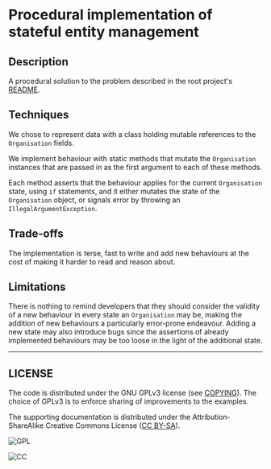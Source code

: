 # Procedural implementation of stateful entity management

## Description

A procedural solution to the problem described in the root project's [README](../README.md#example-problem).

## Techniques

We chose to represent data with a class holding mutable references to the `Organisation` fields.

We implement behaviour with static methods that mutate the `Organisation` instances that 
are passed in as the first argument to each of these methods. 

Each method asserts that the behaviour applies for the current `Organisation` state, 
using `if` statements, and it either mutates the state of the `Organisation` object, 
or signals error by throwing an `IllegalArgumentException`.   

## Trade-offs

The implementation is terse, fast to write and add new behaviours at the cost 
of making it harder to read and reason about.

## Limitations

There is nothing to remind developers that they should consider the validity 
of a new behaviour in every state an `Organisation` may be, making the addition 
of new behaviours a particularly error-prone endeavour. Adding a new state may 
also introduce bugs since the assertions of already implemented behaviours may 
be too loose in the light of the additional state.

---
## LICENSE

The code is distributed under the GNU GPLv3 license (see [COPYING](COPYING)).
The choice of GPLv3 is to enforce sharing of improvements to the examples.

The supporting documentation is distributed under the Attribution-ShareAlike Creative Commons License 
([CC BY-SA](https://creativecommons.org/licenses/by-sa/4.0/)).

![GPL]

![CC]

[CC]: https://licensebuttons.net/l/by-sa/3.0/88x31.png "Attribution-ShareAlike Creative Commons License"
[GPL]: https://www.gnu.org/graphics/gplv3-with-text-84x42.png "GNU GPLv3 Logo"